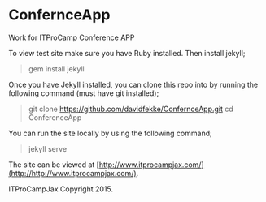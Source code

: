 # ConfernceApp
Work for ITProCamp Conference APP

To view test site make sure you have Ruby installed. Then install jekyll;

> gem install jekyll

Once you have Jekyll installed, you can clone this repo into by running the following command (must have git installed);

> git clone https://github.com/davidfekke/ConfernceApp.git
> cd ConferenceApp

You can run the site locally by using the following command;

> jekyll serve


The site can be viewed at [http://www.itprocampjax.com/](http://http://www.itprocampjax.com/).

ITProCampJax Copyright 2015.
